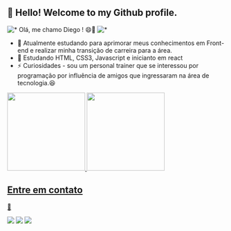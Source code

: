 ## 👋 Hello! Welcome to my Github profile.
<img src="https://www.alura.com.br/artigos/assets/como-criar-um-readme-para-seu-perfil-github/imagem15.gif" alt="*">
Olá, me chamo Diego ! 😄🔻
<img src="https://github.com/TheDudeThatCode/TheDudeThatCode/blob/master/Assets/Developer.gif?raw=true" alt="*">


<ul>
<li>🔭 Atualmente estudando para aprimorar meus conhecimentos em Front-end e realizar minha transição de carreira para a área.</li>
<li>🌱 Estudando HTML, CSS3, Javascript e inicianto em react</li> 
<li>⚡ Curiosidades - sou um personal trainer que se interessou por programação por influência de amigos que ingressaram na área de tecnologia.😆</li>
</ul>
<div>
<a href="https://github.com/DgSantanaBr">
<img height="180em" src="https://github-readme-stats.vercel.app/api/top-langs/?username=DgSantanaBr&layout=compact&langs_count=7&theme=dracula"/>
<img height="180em" src="https://github-readme-stats.vercel.app/api?username=DgSantanaBr&show_icons=true&theme=dracula&include_all_commits=true&count_private=true"/>
</div>
 <h2>Entre em contato</h2>🔻

<div>

<a href="https://instagram.com/diiegosg/" target="_blank"><img src="https://img.shields.io/badge/-Instagram-%23E4405F?style=for-the-badge&logo=instagram&logoColor=white" target="_blank"></a>
<a href = "mailto:diiiego.santana2@gmail.com.br"><img src="https://img.shields.io/badge/Gmail-D14836?style=for-the-badge&logo=gmail&logoColor=white" target="_blank"></a>
<a href="https://www.linkedin.com/in/diego-santana-381306172/" target="_blank"><img src="https://img.shields.io/badge/-LinkedIn-%230077B5?style=for-the-badge&logo=linkedin&logoColor=white" target="_blank"></a>   
</div>
<!---
DgSantanaBr/DgSantanaBr is a ✨ special ✨ repository because its `README.md` (this file) appears on your GitHub profile.
You can click the Preview link to take a look at your changes.
--->
